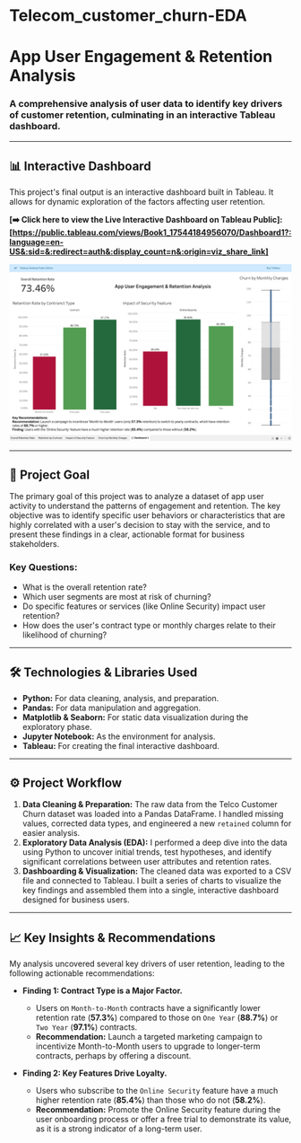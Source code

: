 # Telecom_customer_churn-EDA


# App User Engagement & Retention Analysis

### A comprehensive analysis of user data to identify key drivers of customer retention, culminating in an interactive Tableau dashboard.

---

## 📊 Interactive Dashboard

This project's final output is an interactive dashboard built in Tableau. It allows for dynamic exploration of the factors affecting user retention.

**[➡️ Click here to view the Live Interactive Dashboard on Tableau Public]:[https://public.tableau.com/views/Book1_17544184956070/Dashboard1?:language=en-US&:sid=&:redirect=auth&:display_count=n&:origin=viz_share_link]**

![Dashboard Screenshot](dashboard_v2.png)

---

## 🎯 Project Goal

The primary goal of this project was to analyze a dataset of app user activity to understand the patterns of engagement and retention. The key objective was to identify specific user behaviors or characteristics that are highly correlated with a user's decision to stay with the service, and to present these findings in a clear, actionable format for business stakeholders.

### Key Questions:
* What is the overall retention rate?
* Which user segments are most at risk of churning?
* Do specific features or services (like Online Security) impact user retention?
* How does the user's contract type or monthly charges relate to their likelihood of churning?

---

## 🛠️ Technologies & Libraries Used

* **Python:** For data cleaning, analysis, and preparation.
* **Pandas:** For data manipulation and aggregation.
* **Matplotlib & Seaborn:** For static data visualization during the exploratory phase.
* **Jupyter Notebook:** As the environment for analysis.
* **Tableau:** For creating the final interactive dashboard.

---

## ⚙️ Project Workflow

1.  **Data Cleaning & Preparation:** The raw data from the Telco Customer Churn dataset was loaded into a Pandas DataFrame. I handled missing values, corrected data types, and engineered a new `retained` column for easier analysis.
2.  **Exploratory Data Analysis (EDA):** I performed a deep dive into the data using Python to uncover initial trends, test hypotheses, and identify significant correlations between user attributes and retention rates.
3.  **Dashboarding & Visualization:** The cleaned data was exported to a CSV file and connected to Tableau. I built a series of charts to visualize the key findings and assembled them into a single, interactive dashboard designed for business users.

---

## 📈 Key Insights & Recommendations

My analysis uncovered several key drivers of user retention, leading to the following actionable recommendations:

* **Finding 1: Contract Type is a Major Factor.**
    * Users on `Month-to-Month` contracts have a significantly lower retention rate (**57.3%**) compared to those on `One Year` (**88.7%**) or `Two Year` (**97.1%**) contracts.
    * **Recommendation:** Launch a targeted marketing campaign to incentivize Month-to-Month users to upgrade to longer-term contracts, perhaps by offering a discount.

* **Finding 2: Key Features Drive Loyalty.**
    * Users who subscribe to the `Online Security` feature have a much higher retention rate (**85.4%**) than those who do not (**58.2%**).
    * **Recommendation:** Promote the Online Security feature during the user onboarding process or offer a free trial to demonstrate its value, as it is a strong indicator of a long-term user.
